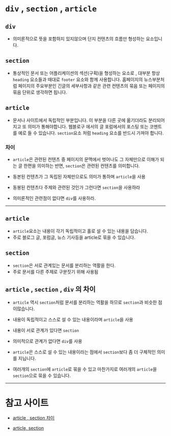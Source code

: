 # `div` , `section` , `article`

## `div` 

- 의미론적으로 뜻을 포함하지 있지않으며 단지 컨텐츠의 흐름만 형성하는 요소입니다.

## `section`

- 통상적인 문서 또는 어플리케이션의 섹션(구획)을 형성하는 요소로 , 대부분 항상 `heading` 요소들과 때대로 `footer` 요소와 함께 사용합니다. 홈페이지의 뉴스부분처럼 페이지의 주요부분인 긴글의 세부사항과 같은 관련 컨텐츠의 묶음 또는 페이지의 묶음 단위로 생각하면 됩니다.

## `article`

- 문서나 사이트에서 독립적인 부분입니다. 이 부분을 다른 곳에 옮기더라도 분리되어지고 또 의미가 통해야합니다. 웹블로구 에서의 글 포럼에서의 포스팅 또는 코멘트를 예로 들 수 있습니다. `section`요소 처럼 `heading` 요소를 반드시 가져야 합니다.

### 차이

- `article`은 관련된 컨텐츠 중 페이지의 문맥에서 벗어나도 그 자체만으로 이해가 되는 글 한편을 의미하는 반면, `section`은 관련된 컨텐츠를 의미합니다.

- 동본된 컨텐츠가 그 독립된 자체만으로도 의미가 통하며 `article`을 사용
- 동봉된 컨텐츠다 주제와 관련된 것인가 그런다면 `section`을 사용하라
- 의미론적인 관련점이 없다면 `div`를 사용하라.

- - -

## `article`

- `article`요소는 내용이 각기 독립적이고 홀로 설 수 있는 내용을 담습니다.
- 주로 블로그 글, 포럼글, 뉴스 기사등을 article로 묶을 수 있습니다.

## `section` 

- `section`은 서로 관계있는 문서를 분리하는 역활을 한다.
- 주로 문서를 다른 주제로 구분짓기 위해 사용됨

## `article` , `section` , `div` 의 차이

- `article` 역시 `section`처럼 문서를 분리하는 역활을 하므로 `section`과 비슷한 점이많습니다. 

- 내용이 독립적이고 스스로 설 수 있는 내용이라며 `article`을 사용
- 내용이 서로 관계가 있다면 `section`
- 의미적으로 관계가 없다면 `div`를 사용

- `article`은 스스로 설 수 있는 내용이라는 점에서 `section`보다 좀 더 구체적인 의미를 지닙니다.
- 여러개의 `section`에 `article`로 묶을 수 있고 마찬가지로 여러개의 `article`을 `section`으로 묶을 수 있습니다.

- - -

# 참고 사이트

- [article , section 차이](http://aboooks.tistory.com/346)

- [article, section](http://webclub.tistory.com/268)

